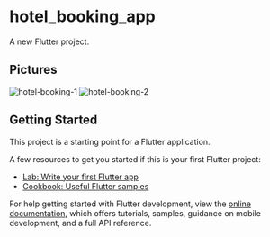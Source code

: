 # hotel_booking_app

A new Flutter project.

## Pictures

![hotel-booking-1](https://user-images.githubusercontent.com/62269693/169663461-5267b77f-9e67-4653-89a1-eecf2fb27cf8.jpg)
![hotel-booking-2](https://user-images.githubusercontent.com/62269693/169663661-e39a730f-64ff-4e7f-bf74-d51da87685c4.jpg)

## Getting Started

This project is a starting point for a Flutter application.

A few resources to get you started if this is your first Flutter project:

- [Lab: Write your first Flutter app](https://docs.flutter.dev/get-started/codelab)
- [Cookbook: Useful Flutter samples](https://docs.flutter.dev/cookbook)

For help getting started with Flutter development, view the
[online documentation](https://docs.flutter.dev/), which offers tutorials,
samples, guidance on mobile development, and a full API reference.
